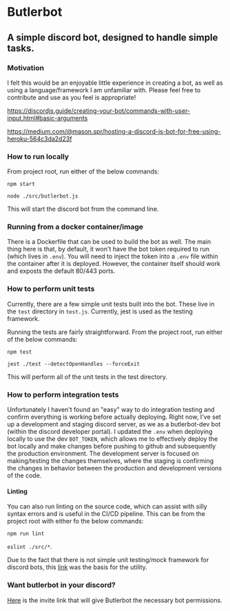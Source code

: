 # Butlerbot
## A simple discord bot, designed to handle simple tasks.

### Motivation

I felt this would be an enjoyable little experience in creating a bot, as well as using a language/framework I am unfamiliar with. Please feel free to contribute and use as you feel is appropriate!

https://discordjs.guide/creating-your-bot/commands-with-user-input.html#basic-arguments

https://medium.com/@mason.spr/hosting-a-discord-js-bot-for-free-using-heroku-564c3da2d23f

### How to run locally

From project root, run either of the below commands:

`npm start`
 

`node ./src/butlerbot.js` 

This will start the discord bot from the command line.

### Running from a docker container/image

There is a Dockerfile that can be used to build the bot as well. The main thing here is that, by default, it won't have the bot token required to run (which lives in `.env`). You will need to inject the token into a `.env` file within the container after it is deployed. However, the container itself should work and exposts the default 80/443 ports.

### How to perform unit tests

Currently, there are a few simple unit tests built into the bot. These live in the `test` directory in `test.js`. Currently, jest is used as the testing framework.

Running the tests are fairly straightforward. From the project root, run either of the below commands:

`npm test`

`jest ./test --detectOpenHandles --forceExit`

This will perform all of the unit tests in the test directory.

### How to perform integration tests

Unfortunately I haven't found an "easy" way to do integration testing and confirm everything is working before actually deploying. Right now, I've set up a development and staging discord server, as we as a butlerbot-dev bot (within the discord developer portal). I updated the `.env` when deploying locally to use the dev `BOT_TOKEN`, which allows me to effectively deploy the bot locally and make changes before pushing to github and subsequently the production environment. The development server is focused on making/testing the changes themselves, where the staging is confirming the changes in behavior between the production and development versions of the code.

#### Linting

You can also run linting on the source code, which can assist with silly syntax errors and is useful in the CI/CD pipeline. This can be from the project root with either fo the below commands:

`npm run lint`

`eslint ./src/*`. 

Due to the fact that there is not simple unit testing/mock framework for discord bots, this [link](https://stackoverflow.com/questions/60916450/jest-testing-discord-bot-commands) was the basis for the utility.

### Want butlerbot in your discord?
 
[Here](https://discord.com/api/oauth2/authorize?client_id=740165717688582256&permissions=8&scope=bot) is the invite link that will give Butlerbot the necessary bot permissions.
